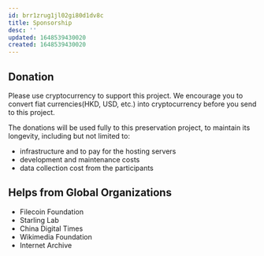 ```yaml
---
id: brr1zrug1jl02gi80d1dv8c
title: Sponsorship
desc: ''
updated: 1648539430020
created: 1648539430020
---
```



## Donation

Please use cryptocurrency to support this project. We encourage you to convert fiat currencies(HKD, USD, etc.) into cryptocurrency before you send to this project.

The donations will be used fully to this preservation project, to maintain its longevity, including but not limited to:

- infrastructure and to pay for the hosting servers
- development and maintenance costs
- data collection cost from the participants


## Helps from Global Organizations

- Filecoin Foundation
- Starling Lab
- China Digital Times
- Wikimedia Foundation
- Internet Archive 
